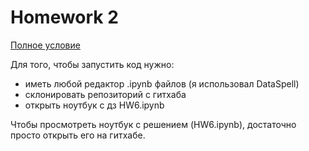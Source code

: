 # Homework 2

[Полное условие](https://drive.google.com/drive/folders/1-tXhZ30zHMxPPoUAmBpaw-q1vDZhRm54)

Для того, чтобы запустить код нужно:
* иметь любой редактор .ipynb файлов (я использовал DataSpell)
* склонировать репозиторий с гитхаба
* открыть ноутбук с дз HW6.ipynb

Чтобы просмотреть ноутбук с решением (HW6.ipynb), достаточно просто открыть его на гитхабе.

